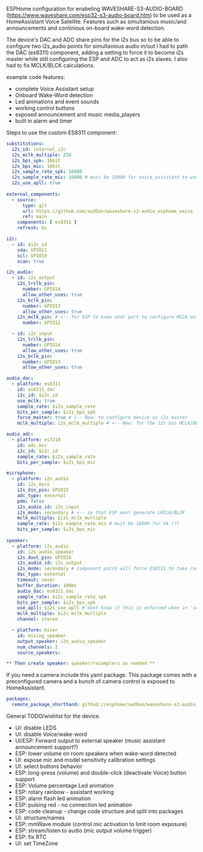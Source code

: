 ESPHome configuration for enabeling WAVESHARE-S3-AUDIO-BOARD (https://www.waveshare.com/esp32-s3-audio-board.htm)
to be used as a HomeAssistant Voice Satellite. Features such as simultanious music/and announcements and
continious on-board wake-word detection.

The device's DAC and ADC share pins for the i2s bus so to be able to configure two i2s_audio points for 
simultanious audio in/out I had to path the DAC (es8311) component, adding a setting to force it to become 
i2s master while still configuring the ESP and ADC to act as i2s slaves. I also had to fix MCLK/BLCK calculations.

example code features:
* complete Voice Assistant setup
* Onboard Wake-Word detection
* Led animations and event sounds
* working control buttons
* exposed announcement and music media_players
* built in alarm and timer

Steps to use the custom ES8311 component:
``` yaml
substitutions:
  i2c_id: internal_i2c
  i2s_mclk_multiple: 256
  i2s_bps_spk: 16bit
  i2s_bps_mic: 16bit
  i2s_sample_rate_spk: 16000
  i2s_sample_rate_mic: 16000 # must be 16000 for voice_assistant to work(?)
  i2s_use_apll: true
  
external_components:
  - source:
      type: git
      url: https://github.com/sw3Dan/waveshare-s2-audio_esphome_voice
      ref: main
    components: [ es8311 ]
    refresh: 0s

i2c:
  - id: $i2c_id
    sda: GPIO11
    scl: GPIO10
    scan: true

i2s_audio:
  - id: i2s_output
    i2s_lrclk_pin: 
      number: GPIO14
      allow_other_uses: true
    i2s_bclk_pin:  
      number: GPIO13
      allow_other_uses: true
    i2s_mclk_pin: # <-- for ESP to know what port to configure MCLK output
      number: GPIO12

  - id: i2s_input
    i2s_lrclk_pin:  
      number: GPIO14
      allow_other_uses: true
    i2s_bclk_pin:  
      number: GPIO13
      allow_other_uses: true

audio_dac:
  - platform: es8311
    id: es8311_dac
    i2c_id: $i2c_id
    use_mclk: true
    sample_rate: $i2s_sample_rate
    bits_per_sample: $i2s_bps_spk
    force_master: true # <-- New: to configure device as i2s master
    mclk_multiple: i2s_mclk_multiple # <-- New: for the i2s bus MCLK/BLCK calculations

audio_adc:
  - platform: es7210
    id: adc_mic
    i2c_id: $i2c_id
    sample_rate: $i2s_sample_rate
    bits_per_sample: $i2s_bps_mic

microphone:
  - platform: i2s_audio
    id: i2s_mics
    i2s_din_pin: GPIO15
    adc_type: external
    pdm: false
    i2s_audio_id: i2s_input
    i2s_mode: secondary # <-- so that ESP wont generate LRCLK/BLCK
    mclk_multiple: $i2s_mclk_multiple
    sample_rate: $i2s_sample_rate_mic # must be 16000 for VA (?)
    bits_per_sample: $i2s_bps_mic
    
speaker:
  - platform: i2s_audio
    id: i2s_audio_speaker
    i2s_dout_pin: GPIO16
    i2s_audio_id: i2s_output
    i2s_mode: secondary # component patch will force ES8311 to take command
    dac_type: external
    timeout: never
    buffer_duration: 100ms
    audio_dac: es8311_dac
    sample_rate: $i2s_sample_rate_spk
    bits_per_sample: $i2s_bps_spk
    use_apll: $i2s_use_apll # dont know if this is enforced when in 'secondary' i2s mode
    mclk_multiple: $i2s_mclk_multiple
    channel: stereo

  - platform: mixer
    id: mixing_speaker
    output_speaker: i2s_audio_speaker
    num_channels: 2
    source_speakers:

** Then create speaker: speaker/resamplers as needed ** 
```

If you need a camera include this yaml package.
This package comes with a preconfigured camera and a bunch of camera control is exposed to HomeAssistant.
``` yaml
packages:
  remote_package_shorthand: github://esphome/sw3Dan/waveshare-s2-audio_esphome_voice/waveshare_camera_pkg.yaml@main
```

General TODO/wishlist for the device.
* UI: disable LEDS
* UI: disable Voice/wake-word
* UI/ESP: Forward output to external speaker (music assistant announcement support?)
* ESP: lower volume on room speakers when wake-word detected
* UI: expose mic and model sensitivity calibration settings
* UI: select buttons behavior
* ESP: long-press (volume) and double-click  (deactivate Voice) button support
* ESP: Volume percentage Led animation
* ESP: rotary rainbow - assistant working
* ESP: alarm flash led animation
* ESP: pulsing red - no connection led animation
* ESP: code cleanup - change code structure and split into packages
* UI: structure/names
* ESP: mmWave module (control mic activation to limit room exposure)
* ESP: stream/listen to audio (mic output volume trigger)
* ESP: fix RTC
* UI: set TimeZone
